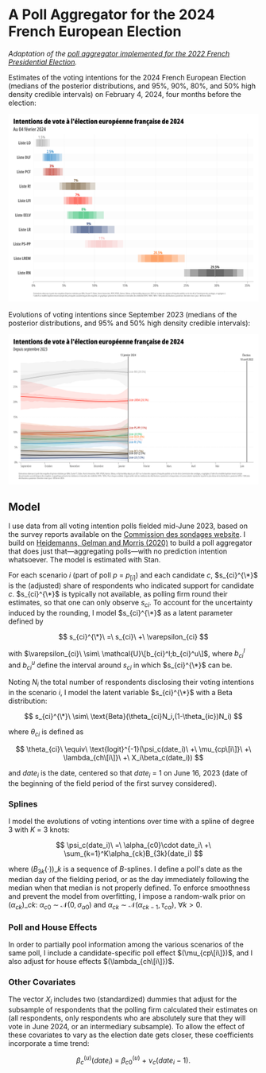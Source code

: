 # A Poll Aggregator for the 2024 French European Election

_Adaptation of the [poll aggregator implemented for the 2022 French Presidential Election](https://github.com/flavienganter/polls-2022-election)._

Estimates of the voting intentions for the 2024 French European Election (medians of the posterior distributions, and 95%, 90%, 80%, and 50% high density credible intervals) on February 4, 2024, four months before the election:

![](https://github.com/flavienganter/polls-2024-election/blob/main/PollsFrance2024_latest.png?raw=true)

Evolutions of voting intentions since September 2023 (medians of the posterior distributions, and 95% and 50% high density credible intervals):

![](https://github.com/flavienganter/polls-2024-election/blob/main/PollsFrance2024_evolution.png?raw=true)

## Model

I use data from all voting intention polls fielded mid-June 2023, based on the survey reports available on the [Commission des sondages website](https://www.commission-des-sondages.fr/notices/). I build on [Heidemanns, Gelman and Morris (2020)](https://hdsr.mitpress.mit.edu/pub/nw1dzd02/release/1) to build a poll aggregator that does just that—aggregating polls—with no prediction intention whatsoever. The model is estimated with Stan.

For each scenario $i$ (part of poll $p\ =\ p_{[i]}$) and each candidate $c$, $s_{ci}^{\*}$ is the (adjusted) share of respondents who indicated support for candidate $c$. $s_{ci}^{\*}$ is typically not available, as polling firm round their estimates, so that one can only observe $s_{ci}$. To account for the uncertainty induced by the rounding, I model $s_{ci}^{\*}$ as a latent parameter defined by

$$ s_{ci}^{\*}\ =\ s_{ci}\ +\ \varepsilon_{ci} $$

with $\varepsilon_{ci}\ \sim\ \mathcal{U}\[b_{ci}^l;b_{ci}^u\]$, where $b_{ci}^l$ and $b_{ci}^u$ define the interval around $s_{ci}$ in which $s_{ci}^{\*}$ can be.

Noting $N_i$ the total number of respondents disclosing their voting intentions in the scenario $i$, I model the latent variable $s_{ci}^{\*}$ with a Beta distribution:

$$ s_{ci}^{\*}\ \sim\ \text{Beta}(\theta_{ci}N_i,(1-\theta_{ic})N_i) $$

where $\theta_{ci}$ is defined as

$$ \theta_{ci}\ \equiv\ \text{logit}^{-1}(\psi_c(date_i)\ +\ \mu_{cp\[i\]}\ +\ \lambda_{ch\[i\]}\  +\ X_i\beta_c(date_i)) $$

and $date_i$ is the date, centered so that $date_i\ =\ 1$ on June 16, 2023 (date of the beginning of the field period of the first survey considered).

### Splines

I model the evolutions of voting intentions over time with a spline of degree 3 with $K\ =\ 3$ knots:

$$ \psi_c(date_i)\ =\ \alpha_{c0}\cdot date_i\ +\ \sum_{k=1}^K\alpha_{ck}B_{3k}(date_i) $$

where $(B_{3k}(\cdot))\_k$ is a sequence of $B$-splines. I define a poll's date as the median day of the fielding period, or as the day immediately following the median when that median is not properly defined. To enforce smoothness and prevent the model from overfitting, I impose a random-walk prior on $(\alpha_{ck})\_{ck}$: $\alpha_{c0}\ \sim\ \mathcal{N}(0,\sigma_{\alpha 0})$ and $\alpha_{ck}\ \sim\ \mathcal{N}(\alpha_{ck-1},\tau_{c\alpha})$, $\forall k>0$.

### Poll and House Effects

In order to partially pool information among the various scenarios of the same poll, I include a candidate-specific poll effect $(\mu_{cp\[i\]})$, and I also adjust for house effects $(\lambda_{ch\[i\]})$.

### Other Covariates

The vector $X_i$ includes two (standardized) dummies that adjust for the subsample of respondents that the polling firm calculated their estimates on (all respondents, only respondents who are absolutely sure that they will vote in June 2024, or an intermediary subsample). To allow the effect of these covariates to vary as the election date gets closer, these coefficients incorporate a time trend:

$$ \beta_c^{(u)}(date_i)\ =\ \beta_{c0}^{(u)}\ +\ \nu_c(date_i\ -\ 1). $$

